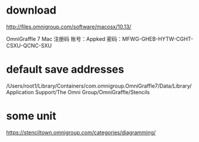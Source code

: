 # download
http://files.omnigroup.com/software/macosx/10.13/


OmniGraffle 7 Mac 注册码
账号：Appked
密码：MFWG-GHEB-HYTW-CGHT-CSXU-QCNC-SXU

# default save addresses
/Users/root1/Library/Containers/com.omnigroup.OmniGraffle7/Data/Library/Application Support/The Omni Group/OmniGraffle/Stencils

# some unit
https://stenciltown.omnigroup.com/categories/diagramming/
